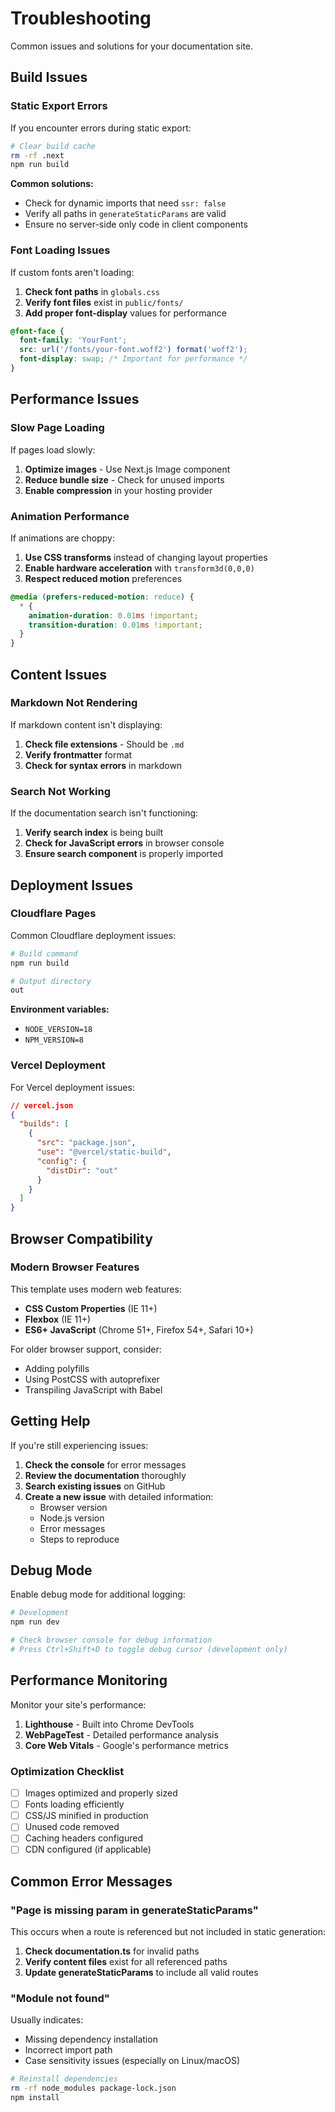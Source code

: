 # Troubleshooting

Common issues and solutions for your documentation site.

## Build Issues

### Static Export Errors

If you encounter errors during static export:

```bash
# Clear build cache
rm -rf .next
npm run build
```

**Common solutions:**
- Check for dynamic imports that need `ssr: false`
- Verify all paths in `generateStaticParams` are valid
- Ensure no server-side only code in client components

### Font Loading Issues

If custom fonts aren't loading:

1. **Check font paths** in `globals.css`
2. **Verify font files** exist in `public/fonts/`
3. **Add proper font-display** values for performance

```css
@font-face {
  font-family: 'YourFont';
  src: url('/fonts/your-font.woff2') format('woff2');
  font-display: swap; /* Important for performance */
}
```

## Performance Issues

### Slow Page Loading

If pages load slowly:

1. **Optimize images** - Use Next.js Image component
2. **Reduce bundle size** - Check for unused imports
3. **Enable compression** in your hosting provider

### Animation Performance

If animations are choppy:

1. **Use CSS transforms** instead of changing layout properties
2. **Enable hardware acceleration** with `transform3d(0,0,0)`
3. **Respect reduced motion** preferences

```css
@media (prefers-reduced-motion: reduce) {
  * {
    animation-duration: 0.01ms !important;
    transition-duration: 0.01ms !important;
  }
}
```

## Content Issues

### Markdown Not Rendering

If markdown content isn't displaying:

1. **Check file extensions** - Should be `.md`
2. **Verify frontmatter** format
3. **Check for syntax errors** in markdown

### Search Not Working

If the documentation search isn't functioning:

1. **Verify search index** is being built
2. **Check for JavaScript errors** in browser console
3. **Ensure search component** is properly imported

## Deployment Issues

### Cloudflare Pages

Common Cloudflare deployment issues:

```bash
# Build command
npm run build

# Output directory
out
```

**Environment variables:**
- `NODE_VERSION=18`
- `NPM_VERSION=8`

### Vercel Deployment

For Vercel deployment issues:

```json
// vercel.json
{
  "builds": [
    {
      "src": "package.json",
      "use": "@vercel/static-build",
      "config": {
        "distDir": "out"
      }
    }
  ]
}
```

## Browser Compatibility

### Modern Browser Features

This template uses modern web features:

- **CSS Custom Properties** (IE 11+)
- **Flexbox** (IE 11+)
- **ES6+ JavaScript** (Chrome 51+, Firefox 54+, Safari 10+)

For older browser support, consider:
- Adding polyfills
- Using PostCSS with autoprefixer
- Transpiling JavaScript with Babel

## Getting Help

If you're still experiencing issues:

1. **Check the console** for error messages
2. **Review the documentation** thoroughly
3. **Search existing issues** on GitHub
4. **Create a new issue** with detailed information:
   - Browser version
   - Node.js version
   - Error messages
   - Steps to reproduce

## Debug Mode

Enable debug mode for additional logging:

```bash
# Development
npm run dev

# Check browser console for debug information
# Press Ctrl+Shift+D to toggle debug cursor (development only)
```

## Performance Monitoring

Monitor your site's performance:

1. **Lighthouse** - Built into Chrome DevTools
2. **WebPageTest** - Detailed performance analysis
3. **Core Web Vitals** - Google's performance metrics

### Optimization Checklist

- [ ] Images optimized and properly sized
- [ ] Fonts loading efficiently
- [ ] CSS/JS minified in production
- [ ] Unused code removed
- [ ] Caching headers configured
- [ ] CDN configured (if applicable)

## Common Error Messages

### "Page is missing param in generateStaticParams"

This occurs when a route is referenced but not included in static generation:

1. **Check documentation.ts** for invalid paths
2. **Verify content files** exist for all referenced paths
3. **Update generateStaticParams** to include all valid routes

### "Module not found"

Usually indicates:
- Missing dependency installation
- Incorrect import path
- Case sensitivity issues (especially on Linux/macOS)

```bash
# Reinstall dependencies
rm -rf node_modules package-lock.json
npm install
``` 